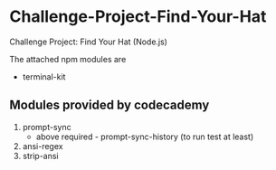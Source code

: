 # Challenge-Project-Find-Your-Hat
Challenge Project: Find Your Hat (Node.js)

The attached npm modules are
 - terminal-kit
 ## Modules provided by codecademy
 1. prompt-sync
    - above required - prompt-sync-history (to run test at least)
 2. ansi-regex
 3. strip-ansi

